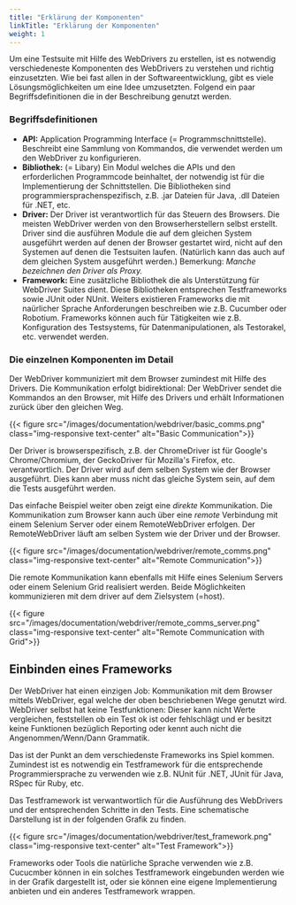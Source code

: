 ```yaml
---
title: "Erklärung der Komponenten"
linkTitle: "Erklärung der Komponenten"
weight: 1
---
```


Um eine Testsuite mit Hilfe des WebDrivers zu erstellen, ist es notwendig
verschiedeneste Komponenten des WebDrivers zu verstehen und richtig 
einzusetzten. Wie bei fast allen in der Softwareentwicklung, gibt es
viele Lösungsmöglichkeiten um eine Idee umzusetzten. Folgend ein paar 
Begriffsdefinitionen die in der Beschreibung genutzt werden.
 
### Begriffsdefinitionen

* **API:** Application Programming Interface (= Programmschnittstelle). Beschreibt
eine Sammlung von Kommandos, die verwendet werden um den WebDriver zu 
konfigurieren.
* **Bibliothek:** (= Libary) Ein Modul welches die APIs und den erforderlichen
Programmcode beinhaltet, der notwendig ist für die Implementierung der 
Schnittstellen. Die Bibliotheken sind programmiersprachenspezifisch, 
z.B. .jar Dateien für Java, .dll Dateien für .NET, etc. 
* **Driver:** Der Driver ist verantwortlich für das Steuern des Browsers. 
Die meisten WebDriver werden von den Browserherstellern selbst erstellt. 
Driver sind die ausführen Module die auf dem gleichen System ausgeführt werden
auf denen der Browser gestartet wird, nicht auf den Systemen auf denen die 
Testsuiten laufen. (Natürlich kann das auch auf dem gleichen System ausgeführt werden.)
Bemerkung: _Manche bezeichnen den Driver als Proxy._
* **Framework:** Eine zusätzliche Bibliothek die als Unterstützung für
WebDriver Suites dient. Diese Bibliotheken entsprechen Testframeworks
sowie JUnit oder NUnit. Weiters existieren Frameworks die mit naürlicher 
Sprache Anforderungen beschreiben wie z.B. Cucumber oder Robotium. Frameworks 
können auch für Tätigkeiten wie z.B. Konfiguration des Testsystems, 
für Datenmanipulationen, als Testorakel, etc. verwendet werden.

### Die einzelnen Komponenten im Detail
Der WebDriver kommuniziert mit dem Browser zumindest mit Hilfe des Drivers. 
Die Kommunikation erfolgt bidirektional: Der WebDriver sendet die Kommandos
an den Browser, mit Hilfe des Drivers und erhält Informationen zurück über 
den gleichen Weg.

{{< figure src="/images/documentation/webdriver/basic_comms.png" class="img-responsive text-center" alt="Basic Communication">}}

Der Driver is browserspezifisch, z.B. der ChromeDriver ist für Google's
Chrome/Chromium, der GeckoDriver für Mozilla's Firefox, etc. verantwortlich.
Der Driver wird auf dem selben System wie der Browser ausgeführt. Dies
kann aber muss nicht das gleiche System sein, auf dem die Tests ausgeführt 
werden.

Das einfache Beispiel weiter oben zeigt eine _direkte_ Kommunikation. 
Die Kommunikation zum Browser kann auch über eine _remote_ Verbindung mit einem 
Selenium Server oder einem RemoteWebDriver erfolgen. Der RemoteWebDriver
läuft am selben System wie der Driver und der Browser.

{{< figure src="/images/documentation/webdriver/remote_comms.png" class="img-responsive text-center" alt="Remote Communication">}}

Die remote Kommunikation kann ebenfalls mit Hilfe eines Selenium Servers 
oder einem Selenium Grid realisiert werden. Beide Möglichkeiten kommunizieren
mit dem driver auf dem Zielsystem (=host).

{{< figure src="/images/documentation/webdriver/remote_comms_server.png" class="img-responsive text-center" alt="Remote Communication with Grid">}}

## Einbinden eines Frameworks

Der WebDriver hat einen einzigen Job: Kommunikation mit dem Browser mittels
WebDriver, egal welche der oben beschriebenen Wege genutzt wird. WebDriver selbst 
hat keine Testfunktionen: Dieser kann nicht Werte vergleichen, 
feststellen ob ein Test ok ist oder fehlschlägt und er besitzt keine Funktionen
bezüglich Reporting oder kennt auch nicht die Angenommen/Wenn/Dann Grammatik.

Das ist der Punkt an dem verschiedenste Frameworks ins Spiel kommen. Zumindest
ist es notwendig ein Testframework für die entsprechende Programmiersprache
zu verwenden wie z.B. NUnit für .NET, JUnit für Java, RSpec für Ruby, etc.

Das Testframework ist verwantwortlich für die Ausführung des WebDrivers und 
der entsprechenden Schritte in den Tests. Eine schematische Darstellung ist in
der folgenden Grafik zu finden.

{{< figure src="/images/documentation/webdriver/test_framework.png" class="img-responsive text-center" alt="Test Framework">}}

Frameworks oder Tools die natürliche Sprache verwenden wie z.B. Cucucmber
können in ein solches Testframework eingebunden werden wie in der Grafik 
dargestellt ist, oder sie können eine eigene Implementierung anbieten 
und ein anderes Testframework wrappen.
